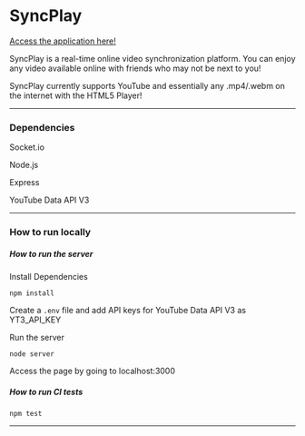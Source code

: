 # SyncPlay
[Access the application here!](https://syncandplay.herokuapp.com/)

SyncPlay is a real-time online video synchronization platform. You can enjoy any video available online with friends who may not be next to you!

SyncPlay currently supports YouTube and essentially any .mp4/.webm on the internet with the HTML5 Player!

---

### Dependencies

Socket.io

Node.js

Express

YouTube Data API V3

---

### How to run locally

##### How to run the server

Install Dependencies
```
npm install
```

Create a `.env` file and add API keys for YouTube Data API V3 as YT3_API_KEY

Run the server
```
node server
```

Access the page by going to localhost:3000

##### How to run CI tests

```
npm test
```

---


